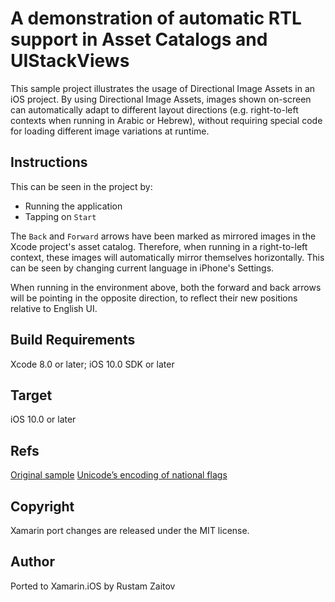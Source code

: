 A demonstration of automatic RTL support in Asset Catalogs and UIStackViews
==============

This sample project illustrates the usage of Directional Image Assets in an iOS project. By using Directional Image Assets, images shown on-screen can automatically adapt to different layout directions (e.g. right-to-left contexts when running in Arabic or Hebrew), without requiring special code for loading different image variations at runtime.

Instructions
------------

This can be seen in the project by:

* Running the application
* Tapping on `Start`

The `Back` and `Forward` arrows have been marked as mirrored images in the Xcode project's asset catalog. Therefore, when running in a right-to-left context, these images will automatically mirror themselves horizontally. This can be seen by changing current language in iPhone's Settings.

When running in the environment above, both the forward and back arrows will be pointing in the opposite direction, to reflect their new positions relative to English UI.

Build Requirements
------------------

Xcode 8.0 or later; iOS 10.0 SDK or later

Target
------
iOS 10.0 or later

Refs
----
[Original sample](https://developer.apple.com/library/prerelease/content/samplecode/Flags/Introduction/Intro.html#//apple_ref/doc/uid/TP40017471)
[Unicode’s encoding of national flags](https://esham.io/2014/06/unicode-flags)

Copyright
--------

Xamarin port changes are released under the MIT license.

Author
------

Ported to Xamarin.iOS by Rustam Zaitov
